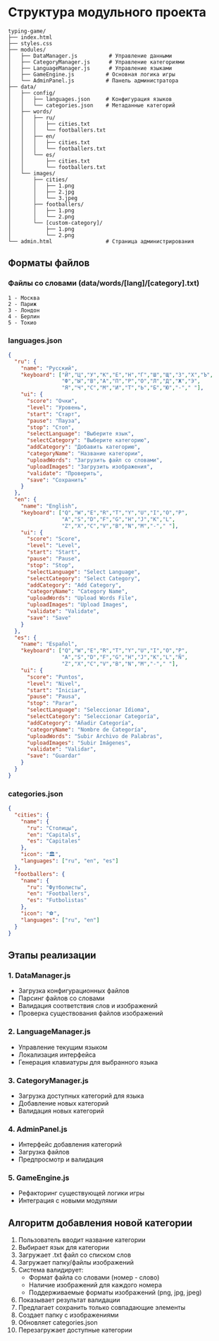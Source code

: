 # Структура модульного проекта

```
typing-game/
├── index.html
├── styles.css
├── modules/
│   ├── DataManager.js          # Управление данными
│   ├── CategoryManager.js      # Управление категориями  
│   ├── LanguageManager.js      # Управление языками
│   ├── GameEngine.js          # Основная логика игры
│   └── AdminPanel.js          # Панель администратора
├── data/
│   ├── config/
│   │   ├── languages.json     # Конфигурация языков
│   │   └── categories.json    # Метаданные категорий
│   ├── words/
│   │   ├── ru/
│   │   │   ├── cities.txt
│   │   │   └── footballers.txt
│   │   ├── en/
│   │   │   ├── cities.txt
│   │   │   └── footballers.txt
│   │   └── es/
│   │       ├── cities.txt
│   │       └── footballers.txt
│   └── images/
│       ├── cities/
│       │   ├── 1.png
│       │   ├── 2.jpg
│       │   └── 3.jpeg
│       ├── footballers/
│       │   ├── 1.png
│       │   └── 2.png
│       └── [custom-category]/
│           ├── 1.png
│           └── 2.png
└── admin.html                 # Страница администрирования
```

## Форматы файлов

### Файлы со словами (data/words/[lang]/[category].txt)
```
1 - Москва
2 - Париж
3 - Лондон
4 - Берлин
5 - Токио
```

### languages.json
```json
{
  "ru": {
    "name": "Русский",
    "keyboard": ["Й","Ц","У","К","Е","Н","Г","Ш","Щ","З","Х","Ъ",
                 "Ф","Ы","В","А","П","Р","О","Л","Д","Ж","Э",
                 "Я","Ч","С","М","И","Т","Ь","Б","Ю","-"," "],
    "ui": {
      "score": "Очки",
      "level": "Уровень", 
      "start": "Старт",
      "pause": "Пауза",
      "stop": "Стоп",
      "selectLanguage": "Выберите язык",
      "selectCategory": "Выберите категорию",
      "addCategory": "Добавить категорию",
      "categoryName": "Название категории",
      "uploadWords": "Загрузить файл со словами",
      "uploadImages": "Загрузить изображения",
      "validate": "Проверить",
      "save": "Сохранить"
    }
  },
  "en": {
    "name": "English",
    "keyboard": ["Q","W","E","R","T","Y","U","I","O","P",
                 "A","S","D","F","G","H","J","K","L",
                 "Z","X","C","V","B","N","M","-"," "],
    "ui": {
      "score": "Score",
      "level": "Level",
      "start": "Start",
      "pause": "Pause", 
      "stop": "Stop",
      "selectLanguage": "Select Language",
      "selectCategory": "Select Category",
      "addCategory": "Add Category",
      "categoryName": "Category Name",
      "uploadWords": "Upload Words File",
      "uploadImages": "Upload Images",
      "validate": "Validate",
      "save": "Save"
    }
  },
  "es": {
    "name": "Español",
    "keyboard": ["Q","W","E","R","T","Y","U","I","O","P",
                 "A","S","D","F","G","H","J","K","L","Ñ",
                 "Z","X","C","V","B","N","M","-"," "],
    "ui": {
      "score": "Puntos",
      "level": "Nivel",
      "start": "Iniciar",
      "pause": "Pausa",
      "stop": "Parar",
      "selectLanguage": "Seleccionar Idioma",
      "selectCategory": "Seleccionar Categoría",
      "addCategory": "Añadir Categoría",
      "categoryName": "Nombre de Categoría",
      "uploadWords": "Subir Archivo de Palabras",
      "uploadImages": "Subir Imágenes",
      "validate": "Validar",
      "save": "Guardar"
    }
  }
}
```

### categories.json
```json
{
  "cities": {
    "name": {
      "ru": "Столицы",
      "en": "Capitals", 
      "es": "Capitales"
    },
    "icon": "🏛️",
    "languages": ["ru", "en", "es"]
  },
  "footballers": {
    "name": {
      "ru": "Футболисты",
      "en": "Footballers",
      "es": "Futbolistas"  
    },
    "icon": "⚽",
    "languages": ["ru", "en"]
  }
}
```

## Этапы реализации

### 1. DataManager.js
- Загрузка конфигурационных файлов
- Парсинг файлов со словами
- Валидация соответствия слов и изображений
- Проверка существования файлов изображений

### 2. LanguageManager.js  
- Управление текущим языком
- Локализация интерфейса
- Генерация клавиатуры для выбранного языка

### 3. CategoryManager.js
- Загрузка доступных категорий для языка
- Добавление новых категорий
- Валидация новых категорий

### 4. AdminPanel.js
- Интерфейс добавления категорий
- Загрузка файлов
- Предпросмотр и валидация

### 5. GameEngine.js
- Рефакторинг существующей логики игры
- Интеграция с новыми модулями

## Алгоритм добавления новой категории

1. Пользователь вводит название категории
2. Выбирает язык для категории  
3. Загружает .txt файл со списком слов
4. Загружает папку/файлы изображений
5. Система валидирует:
   - Формат файла со словами (номер - слово)
   - Наличие изображений для каждого номера
   - Поддерживаемые форматы изображений (png, jpg, jpeg)
6. Показывает результат валидации
7. Предлагает сохранить только совпадающие элементы
8. Создает папку с изображениями
9. Обновляет categories.json
10. Перезагружает доступные категории